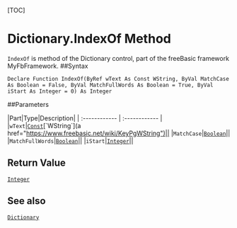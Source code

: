 [TOC]
# Dictionary.IndexOf Method

`IndexOf` is method of the Dictionary control, part of the freeBasic framework MyFbFramework.
##Syntax
```freeBasic
Declare Function IndexOf(ByRef wText As Const WString, ByVal MatchCase As Boolean = False, ByVal MatchFullWords As Boolean = True, ByVal iStart As Integer = 0) As Integer
```

##Parameters

|Part|Type|Description|
| :------------ | :------------ |
|`wText`|[`Const`]("https://www.freebasic.net/wiki/KeyPgConst")[`WString`](a href="https://www.freebasic.net/wiki/KeyPgWString")||
|`MatchCase`|[`Boolean`]("https://www.freebasic.net/wiki/KeyPgBoolean")||
|`MatchFullWords`|[`Boolean`]("https://www.freebasic.net/wiki/KeyPgBoolean")||
|`iStart`|[`Integer`]("https://www.freebasic.net/wiki/KeyPgInteger")||

## Return Value
[`Integer`]("https://www.freebasic.net/wiki/KeyPgInteger")
## See also
[`Dictionary`](Dictionary.md)
